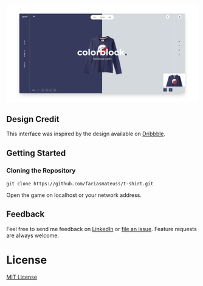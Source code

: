 <img src=".github/thumbnail.png">

## Design Credit

This interface was inspired by the design available on [Dribbble](https://dribbble.com/shots/5318677-T-Shirt-Landing-Page).

## Getting Started

### Cloning the Repository

```
git clone https://github.com/fariasmateuss/t-shirt.git
```

Open the game on localhost or your network address.

## Feedback

Feel free to send me feedback on [LinkedIn](https://www.linkedin.com/in/fariasmateuss/) or [file an issue](https://github.com/fariasmateuss/t-shirt/issues/new).
Feature requests are always welcome.

# License

[MIT License](/LICENSE)

